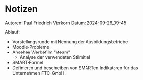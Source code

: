 # Notizen

Autoren: Paul Friedrich Vierkorn
Datum: 2024-09-26_09-45

Ablauf:

- Vorstellungsrunde mit Nennung der Ausbildungsbetriebe
- Moodle-Probleme
- Ansehen Werbefilm "nteam"
  - Analyse der verwendeten Stilmittel
- SMART-Formel
- Definieren und beschreiben von SMARTen Indikatoren für das Unternehmen FTC-GmbH.
